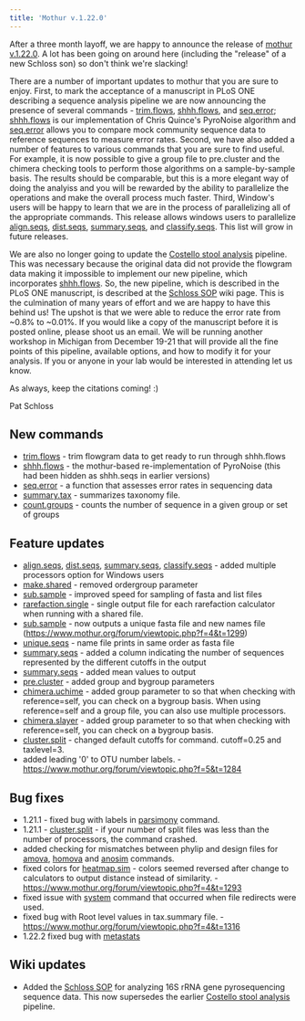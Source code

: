 ```yaml
---
title: 'Mothur v.1.22.0'
---
```

After a three month layoff, we are happy to announce the release of
[mothur v.1.22.0](mothur_v.1.22.0). A lot has been going on
around here (including the \"release\" of a new Schloss son) so don\'t
think we\'re slacking!

There are a number of important updates to mothur that you are sure to
enjoy. First, to mark the acceptance of a manuscript in PLoS ONE
describing a sequence analysis pipeline we are now announcing the
presence of several commands - [trim.flows](trim.flows),
[shhh.flows](shhh.flows), and
[seq.error](seq.error); [shhh.flows](shhh.flows "wikilink")
is our implementation of Chris Quince\'s PyroNoise algorithm and
[seq.error](seq.error) allows you to compare mock community
sequence data to reference sequences to measure error rates. Second, we
have also added a number of features to various commands that you are
sure to find useful. For example, it is now possible to give a group
file to pre.cluster and the chimera checking tools to perform those
algorithms on a sample-by-sample basis. The results should be
comparable, but this is a more elegant way of doing the analyiss and you
will be rewarded by the ability to parallelize the operations and make
the overall process much faster. Third, Window\'s users will be happy to
learn that we are in the process of parallelizing all of the appropriate
commands. This release allows windows users to parallelize
[align.seqs](align.seqs), [dist.seqs](dist.seqs "wikilink"),
[summary.seqs](summary.seqs), and
[classify.seqs](classify.seqs). This list will grow in future
releases.

We are also no longer going to update the [Costello stool
analysis](Costello_stool_analysis) pipeline. This was
necessary because the original data did not provide the flowgram data
making it impossible to implement our new pipeline, which incorporates
[shhh.flows](shhh.flows). So, the new pipeline, which is
described in the PLoS ONE manuscript, is described at the [Schloss
SOP](Schloss_SOP) wiki page. This is the culmination of many
years of effort and we are happy to have this behind us! The upshot is
that we were able to reduce the error rate from \~0.8% to \~0.01%. If
you would like a copy of the manuscript before it is posted online,
please shoot us an email. We will be running another workshop in
Michigan from December 19-21 that will provide all the fine points of
this pipeline, available options, and how to modify it for your
analysis. If you or anyone in your lab would be interested in attending
let us know.

As always, keep the citations coming! :)

Pat Schloss

## New commands

-   [trim.flows](trim.flows) - trim flowgram data to get
    ready to run through shhh.flows
-   [shhh.flows](shhh.flows) - the mothur-based
    re-implementation of PyroNoise (this had been hidden as shhh.seqs in
    earlier versions)
-   [seq.error](seq.error) - a function that assesses error
    rates in sequencing data
-   [summary.tax](summary.tax) - summarizes taxonomy file.
-   [count.groups](count.groups) - counts the number of
    sequence in a given group or set of groups

## Feature updates

-   [align.seqs](align.seqs),
    [dist.seqs](dist.seqs),
    [summary.seqs](summary.seqs),
    [classify.seqs](classify.seqs) - added multiple
    processors option for Windows users
-   [make.shared](make.shared) - removed ordergroup parameter
-   [sub.sample](sub.sample) - improved speed for sampling of
    fasta and list files
-   [rarefaction.single](rarefaction.single) - single output
    file for each rarefaction calculator when running with a shared
    file.
-   [sub.sample](sub.sample) - now outputs a unique fasta
    file and new names file
    (https://www.mothur.org/forum/viewtopic.php?f=4&t=1299)
-   [unique.seqs](unique.seqs) - name file prints in same
    order as fasta file
-   [summary.seqs](summary.seqs) - added a column indicating
    the number of sequences represented by the different cutoffs in the
    output
-   [summary.seqs](summary.seqs) - added mean values to
    output
-   [pre.cluster](pre.cluster) - added group and bygroup
    parameters
-   [chimera.uchime](chimera.uchime) - added group parameter
    to so that when checking with reference=self, you can check on a
    bygroup basis. When using reference=self and a group file, you can
    also use multiple processors.
-   [chimera.slayer](chimera.slayer) - added group parameter
    to so that when checking with reference=self, you can check on a
    bygroup basis.
-   [cluster.split](cluster.split) - changed default cutoffs
    for command. cutoff=0.25 and taxlevel=3.
-   added leading \'0\' to OTU number labels. -
    <https://www.mothur.org/forum/viewtopic.php?f=5&t=1284>

## Bug fixes

-   1.21.1 - fixed bug with labels in [parsimony](parsimony)
    command.
-   1.21.1 - [cluster.split](cluster.split) - if your number
    of split files was less than the number of processors, the command
    crashed.
-   added checking for mismatches between phylip and design files for
    [amova](amova), [homova](homova "wikilink") and
    [anosim](anosim) commands.
-   fixed colors for [heatmap.sim](heatmap.sim) - colors
    seemed reversed after change to calculators to output distance
    instead of similarity. -
    <https://www.mothur.org/forum/viewtopic.php?f=4&t=1293>
-   fixed issue with [system](system) command that occurred
    when file redirects were used.
-   fixed bug with Root level values in tax.summary file. -
    <https://www.mothur.org/forum/viewtopic.php?f=4&t=1316>
-   1.22.2 fixed bug with [metastats](metastats)

## Wiki updates

-   Added the [Schloss SOP](Schloss_SOP) for analyzing 16S
    rRNA gene pyrosequencing sequence data. This now supersedes the
    earlier [Costello stool
    analysis](Costello_stool_analysis) pipeline.
